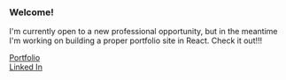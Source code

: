 ### Welcome!

I'm currently open to a new professional opportunity, but in the meantime I'm working on building a proper portfolio site in React. Check it out!!!

[Portfolio](https://jarodkober.com)\
[Linked In](https://www.linkedin.com/in/jarod-kober/)
